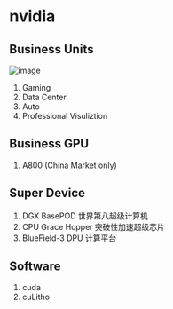# nvidia

## Business Units

![image](https://github.com/dotku/nvidia/assets/1519232/7f50f7c5-30d5-4f26-b464-cc74d1c6b780)

1. Gaming
2. Data Center
3. Auto
4. Professional Visuliztion

## Business GPU

1. A800 (China Market only)

## Super Device

1. DGX BasePOD 世界第八超级计算机
2. CPU Grace Hopper 突破性加速超级芯片
3. BlueField-3 DPU 计算平台

## Software

1. cuda
2. cuLitho
